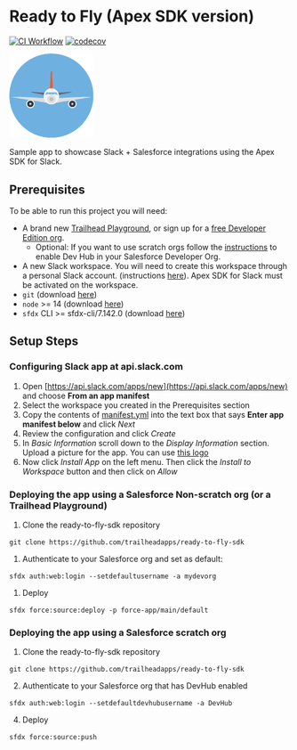 # Ready to Fly (Apex SDK version)

[![CI Workflow](https://github.com/trailheadapps/ready-to-fly-sdk/workflows/CI/badge.svg)](https://github.com/trailheadapps/ready-to-fly-sdk/actions?query=workflow%3ACI) [![codecov](https://codecov.io/gh/trailheadapps/ready-to-fly-sdk/branch/main/graph/badge.svg)](https://codecov.io/gh/trailheadapps/ready-to-fly-sdk)

<img src="./airplaneLogo.png" width=30% height=30%>

Sample app to showcase Slack + Salesforce integrations using the Apex SDK for Slack.

## Prerequisites

To be able to run this project you will need:

-   A brand new [Trailhead Playground](https://trailhead.salesforce.com/content/learn/modules/trailhead_playground_management), or sign up for a [free Developer Edition org](https://developer.salesforce.com/signup).
    -   Optional: If you want to use scratch orgs follow the [instructions](https://help.salesforce.com/articleView?id=sfdx_setup_enable_devhub.htm&type=5) to enable Dev Hub in your Salesforce Developer Org.
-   A new Slack workspace. You will need to create this workspace through a personal Slack account. (instructions [here](https://slack.com/help/articles/206845317-Create-a-Slack-workspace)). Apex SDK for Slack must be activated on the workspace.
-   `git` (download [here](https://git-scm.com/downloads))
-   `node` >= 14 (download [here](https://nodejs.org/en/download/))
-   `sfdx` CLI >= sfdx-cli/7.142.0 (download [here](https://developer.salesforce.com/tools/sfdxcli))

## Setup Steps

### Configuring Slack app at api.slack.com

1. Open [https://api.slack.com/apps/new](https://api.slack.com/apps/new) and choose **From an app manifest**
2. Select the workspace you created in the Prerequisites section
3. Copy the contents of [manifest.yml](./apps/ready-to-fly-sdk/manifest.YAML) into the text box that says **Enter app manifest below** and click _Next_
4. Review the configuration and click _Create_
5. In _Basic Information_ scroll down to the _Display Information_ section. Upload a picture for the app. You can use [this logo](./airplaneLogo.png)
6. Now click _Install App_ on the left menu. Then click the _Install to Workspace_ button and then click on _Allow_

### Deploying the app using a Salesforce Non-scratch org (or a Trailhead Playground)

1. Clone the ready-to-fly-sdk repository

```
git clone https://github.com/trailheadapps/ready-to-fly-sdk
```

1. Authenticate to your Salesforce org and set as default:

```
sfdx auth:web:login --setdefaultusername -a mydevorg
```

1. Deploy

```
sfdx force:source:deploy -p force-app/main/default
```

### Deploying the app using a Salesforce scratch org

1. Clone the ready-to-fly-sdk repository

```
git clone https://github.com/trailheadapps/ready-to-fly-sdk
```

2. Authenticate to your Salesforce org that has DevHub enabled

```
sfdx auth:web:login --setdefaultdevhubusername -a DevHub
```

4. Deploy

```
sfdx force:source:push
```
